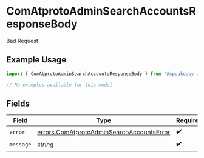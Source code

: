 # ComAtprotoAdminSearchAccountsResponseBody

Bad Request

## Example Usage

```typescript
import { ComAtprotoAdminSearchAccountsResponseBody } from "@speakeasy-api/bluesky/models/errors";

// No examples available for this model
```

## Fields

| Field                                                                                                  | Type                                                                                                   | Required                                                                                               | Description                                                                                            |
| ------------------------------------------------------------------------------------------------------ | ------------------------------------------------------------------------------------------------------ | ------------------------------------------------------------------------------------------------------ | ------------------------------------------------------------------------------------------------------ |
| `error`                                                                                                | [errors.ComAtprotoAdminSearchAccountsError](../../models/errors/comatprotoadminsearchaccountserror.md) | :heavy_check_mark:                                                                                     | N/A                                                                                                    |
| `message`                                                                                              | *string*                                                                                               | :heavy_check_mark:                                                                                     | N/A                                                                                                    |